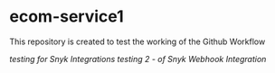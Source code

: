 # ecom-service1
This repository is created to test the working of the Github Workflow

*testing for Snyk Integrations*
*testing 2 - of Snyk Webhook Integration*
